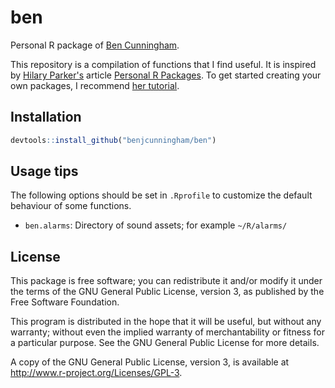 ben
===

Personal R package of [Ben Cunningham](http://www.linkedin.com/in/cunninghamben).

This repository is a compilation of functions that I find useful. It is inspired by [Hilary Parker's](http://hilaryparker.com/) article [Personal R Packages](http://hilaryparker.com/2013/04/03/personal-r-packages/). To get started creating your own packages, I recommend [her tutorial](http://hilaryparker.com/2014/04/29/writing-an-r-package-from-scratch/).

## Installation

```r
devtools::install_github("benjcunningham/ben")
```

## Usage tips
The following options should be set in `.Rprofile` to customize the default behaviour of some functions.

* `ben.alarms`: Directory of sound assets; for example `~/R/alarms/`

## License

This package is free software; you can redistribute it and/or modify it under the terms of the GNU General Public License, version 3, as published by the Free Software Foundation.

This program is distributed in the hope that it will be useful, but without any warranty; without even the implied warranty of merchantability or fitness for a particular purpose.  See the GNU General Public License for more details.

A copy of the GNU General Public License, version 3, is available at <http://www.r-project.org/Licenses/GPL-3>.

